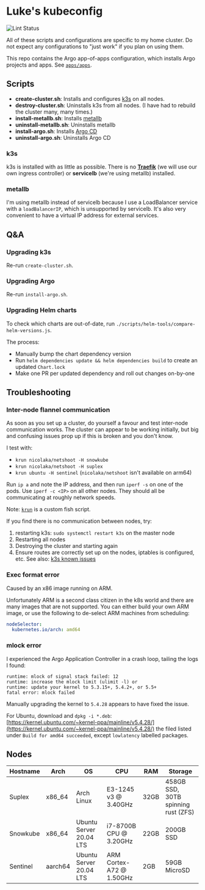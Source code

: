 # Luke's kubeconfig

![Lint Status](https://github.com/LukeChannings/kube-config/workflows/Lint/badge.svg?branch=master)

All of these scripts and configurations are specific to my home cluster. Do not expect any configurations to "just work" if you plan on using them.

This repo contains the Argo app-of-apps configuration, which installs Argo projects and apps. See [`apps/apps`](./apps/apps).

## Scripts

- **create-cluster.sh**: Installs and configures [k3s](https://k3s.io) on all nodes.
- **destroy-cluster.sh**: Uninstalls k3s from all nodes. (I have had to rebuild the cluster many, many times.)
- **install-metallb.sh**: Installs [metallb](https://metallb.universe.tf)
- **uninstall-metallb.sh**: Uninstalls metallb
- **install-argo.sh**: Installs [Argo CD](https://argoproj.github.io/argo-cd/)
- **uninstall-argo.sh**: Uninstalls Argo CD

### k3s

k3s is installed with as little as possible. There is no [**Traefik**](https://containo.us/traefik/) (we will use our own ingress controller) or **servicelb** (we're using metallb) installed.

### metallb

I'm using metallb instead of servicelb because I use a LoadBalancer service with a `loadBalancerIP`, which is unsupported by servicelb. It's also very convenient to have a virtual IP address for external services.

## Q&A

### Upgrading k3s

Re-run `create-cluster.sh`.

### Upgrading Argo

Re-run `install-argo.sh`.

### Upgrading Helm charts

To check which charts are out-of-date, run `./scripts/helm-tools/compare-helm-versions.js`.

The process:

- Manually bump the chart dependency version
- Run `helm dependencies update && helm dependencies build` to create an updated `Chart.lock`
- Make one PR per updated dependency and roll out changes on-by-one

## Troubleshooting

### Inter-node flannel communication

As soon as you set up a cluster, do yourself a favour and test inter-node communication works. The cluster can appear to be working initially, but big and confusing issues prop up if this is broken and you don't know.

I test with:

- `krun nicolaka/netshoot -H snowkube`
- `krun nicolaka/netshoot -H suplex`
- `krun ubuntu -H sentinel` (`nicolaka/netshoot` isn't available on arm64)

Run `ip a` and note the IP address, and then run `iperf -s` on one of the pods.
Use `iperf -c <IP>` on all other nodes. They should all be communicating at roughly network speeds.

Note: [`krun`](https://github.com/LukeChannings/.config/blob/master/fish/functions/krun.fish) is a custom fish script.

If you find there is no communication between nodes, try:

1. restarting k3s: `sudo systemctl restart k3s` on the master node
2. Restarting all nodes
3. Destroying the cluster and starting again
4. Ensure routes are correctly set up on the nodes, iptables is configured, etc. See also: [k3s known issues](https://rancher.com/docs/k3s/latest/en/known-issues/)

### Exec format error

Caused by an x86 image running on ARM.

Unfortunately ARM is a second class citizen in the k8s world and there are many images that are not supported.
You can either build your own ARM image, or use the following to de-select ARM machines from scheduling:

```yaml
nodeSelector:
  kubernetes.io/arch: amd64
```

### mlock error

I experienced the Argo Application Controller in a crash loop, tailing the logs I found:

```
runtime: mlock of signal stack failed: 12
runtime: increase the mlock limit (ulimit -l) or
runtime: update your kernel to 5.3.15+, 5.4.2+, or 5.5+
fatal error: mlock failed
```

Manually upgrading the kernel to `5.4.28` appears to have fixed the issue.

For Ubuntu, download and `dpkg -i *.deb`: [https://kernel.ubuntu.com/~kernel-ppa/mainline/v5.4.28/](https://kernel.ubuntu.com/~kernel-ppa/mainline/v5.4.28/) the filed listed under `Build for amd64 succeeded`, except `lowlatency` labelled packages.

## Nodes

| Hostname | Arch    | OS                      | CPU                      | RAM  | Storage                             |
|----------|---------|-------------------------|--------------------------|------|-------------------------------------|
| Suplex   | x86_64  | Arch Linux              | E3-1245 v3 @ 3.40GHz     | 32GB | 458GB SSD, 30TB spinning rust (ZFS) |
| Snowkube | x86_64  | Ubuntu Server 20.04 LTS | i7-8700B CPU @ 3.20GHz   | 22GB | 200GB SSD                           |
| Sentinel | aarch64 | Ubuntu Server 20.04 LTS | ARM Cortex-A72 @ 1.50GHz | 2GB  | 59GB MicroSD                        |
